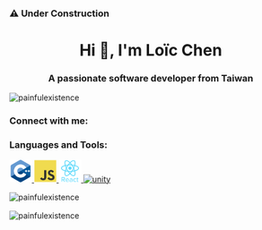 ### ⚠ Under Construction

<h1 align="center">Hi 👋, I'm Loïc Chen</h1>
<h3 align="center">A passionate software developer from Taiwan</h3>

<p align="left"> <img src="https://komarev.com/ghpvc/?username=painfulexistence&label=Profile%20views&color=0e75b6&style=flat" alt="painfulexistence" /> </p>

<h3 align="left">Connect with me:</h3>
<p align="left">
</p>

<h3 align="left">Languages and Tools:</h3>
<p align="left"> <a href="https://www.w3schools.com/cpp/" target="_blank" rel="noreferrer"> <img src="https://raw.githubusercontent.com/devicons/devicon/master/icons/cplusplus/cplusplus-original.svg" alt="cplusplus" width="40" height="40"/> </a> <a href="https://developer.mozilla.org/en-US/docs/Web/JavaScript" target="_blank" rel="noreferrer"> <img src="https://raw.githubusercontent.com/devicons/devicon/master/icons/javascript/javascript-original.svg" alt="javascript" width="40" height="40"/> </a> <a href="https://reactjs.org/" target="_blank" rel="noreferrer"> <img src="https://raw.githubusercontent.com/devicons/devicon/master/icons/react/react-original-wordmark.svg" alt="react" width="40" height="40"/> </a> <a href="https://unity.com/" target="_blank" rel="noreferrer"> <img src="https://www.vectorlogo.zone/logos/unity3d/unity3d-icon.svg" alt="unity" width="40" height="40"/> </a> </p>

<p><img align="center" src="https://github-readme-stats.vercel.app/api/top-langs?username=painfulexistence&show_icons=true&locale=en&layout=compact" alt="painfulexistence" /></p>

<p><img align="center" src="https://github-readme-streak-stats.herokuapp.com/?user=painfulexistence&" alt="painfulexistence" /></p>
